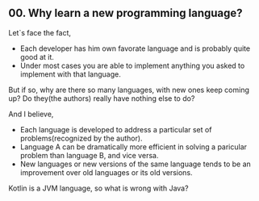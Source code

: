 ## 00. Why learn a new programming language?
Let`s face the fact,
- Each developer has him own favorate language and is probably quite good at it.
- Under most cases you are able to implement anything you asked to implement with that language.

But if so, why are there so many languages, with new ones keep coming up? Do they(the authors) really have nothing else to do?

And I believe,
- Each language is developed to address a particular set of problems(recognized by the author).
- Language A can be dramatically more efficient in solving a paricular problem than language B, and vice versa.
- New languages or new versions of the same language tends to be an improvement over old languages or its old versions.

Kotlin is a JVM language, so what is wrong with Java?



